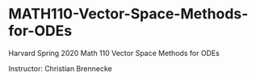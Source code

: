 # MATH110-Vector-Space-Methods-for-ODEs

Harvard Spring 2020 Math 110 Vector Space Methods for ODEs

Instructor: Christian Brennecke
